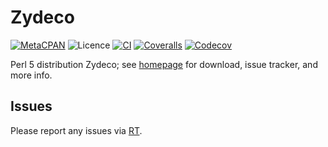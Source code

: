 # Zydeco

[![MetaCPAN](https://img.shields.io/cpan/v/Zydeco.svg)](https://metacpan.org/release/Zydeco)
![Licence](https://img.shields.io/cpan/l/Zydeco)
[![CI](https://github.com/tobyink/p5-zydeco/workflows/CI/badge.svg)](https://github.com/tobyink/p5-zydeco/actions)
[![Coveralls](https://coveralls.io/repos/tobyink/p5-zydeco/badge.svg?branch=master&amp;service=github)](https://coveralls.io/github/tobyink/p5-zydeco)
[![Codecov](https://codecov.io/gh/tobyink/p5-zydeco/branch/master/graph/badge.svg)](https://codecov.io/gh/tobyink/p5-zydeco)

Perl 5 distribution Zydeco; see [homepage](https://zydeco.toby.ink/)
for download, issue tracker, and more info.

## Issues

Please report any issues via [RT](https://rt.cpan.org/Dist/Display.html?Queue=Zydeco).
